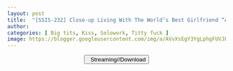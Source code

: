 ```yaml
---
layout: post
title:  "[SSIS-232] Close-up Living With The World’s Best Girlfriend “Anzai Lala” And Her Godly Tits"
author: 
categories: [ Big tits, Kiss, Solowork, Titty fuck ]
image: https://blogger.googleusercontent.com/img/a/AVvXsEgY3YgLphgFUVJEOQ6TXtpFsiATLXvd9oQDSkicbMcIS0dxggS6ErND70mEJvJ0p0dW8ngIf9S2Sw5EWSBd9ycFCs7xzDJLjBaTGs5sMXeAi-nh3BnIRMoyvZLbiRdKaXWOMOeVCQvktWuzLGVD006Ny2iHs9KSopr4Rvl-nBjBOeybDlP3ixHrlYlw=s16000
---
```


<center>
<a href="/svr/ssis-232">
<button class="btn btn-outline-dark py-2 px-5 d-block w-100 show-comments"><i class="fa fa-external-link"></i> &nbsp; Streaming//Download</button>
</a>
</center>

